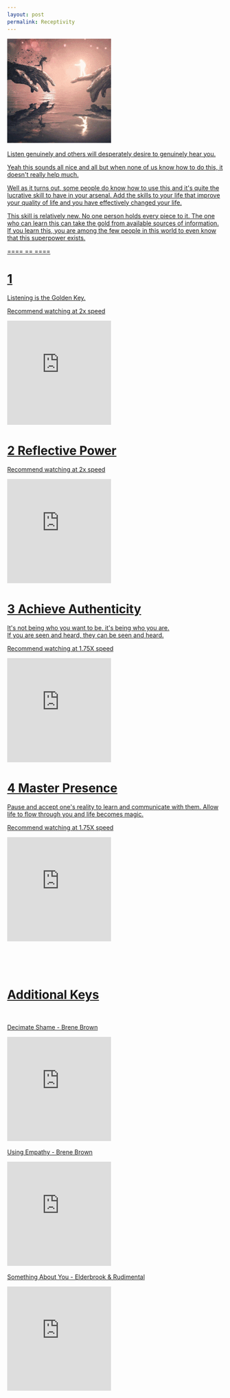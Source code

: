 ```yaml
---
layout: post
permalink: Receptivity
---
```


<a href="{{ page.url }}"> ![image](/img/duality.gif)

Listen genuinely and others will desperately desire to genuinely hear you.

Yeah this sounds all nice and all but when none of us know how to do this, it doesn't really help much.

Well as it turns out, some people do know how to use this and it's quite the lucrative
skill to have in your arsenal. Add the skills to your life that improve your quality of life and you have
effectively changed your life.

This skill is relatively new. No one person holds every piece to it. The one who can learn this can
take the gold from available sources of information. If you learn this,
you are among the few people in this world to even know that this superpower exists.


<!-- If you learn this,
you are among the few people in this world that even know that this superpower exists. -->

==== == ====

# 1



Listening is the Golden Key.

Recommend watching at 2x speed

<div style="background-image: url(/img/r11.jpg)">
<iframe width="242" height="242"  
src="https://www.youtube-nocookie.com/embed/saXfavo1OQo" title="YouTube video player" frameborder="0" allow="accelerometer; autoplay; clipboard-write; encrypted-media; gyroscope; picture-in-picture" allowfullscreen ></iframe>
</div>

# 2 Reflective Power <!-- <br> (__if you watch only one video, watch this video__) -->

Recommend watching at 2x speed
<div style="background-image: url(/img/r4.jpg)">
<iframe width="242" height="242" src="https://www.youtube-nocookie.com/embed/A343tlP5iUA" title="YouTube video player" frameborder="0" allow="accelerometer; autoplay; clipboard-write; encrypted-media; gyroscope; picture-in-picture" allowfullscreen></iframe>
</div>

# 3  Achieve Authenticity

It's not being who you want to be, it's being who you are. <br>
If you are seen and heard, they can be seen and heard.
<!--
Develop the courage to speak your mind by telling all your heart,
 to be imperfect. -->

Recommend watching at 1.75X speed
<div style="background-image: url(/img/r5.gif)">
<iframe width="242" height="242" src="https://www.youtube-nocookie.com/embed/X4Qm9cGRub0" title="YouTube video player" frameborder="0" allow="accelerometer; autoplay; clipboard-write; encrypted-media; gyroscope; picture-in-picture" allowfullscreen></iframe>
</div>

# 4 Master Presence

Pause and accept one's reality to learn and communicate with them.
Allow life to flow through you and life becomes magic.

Recommend watching at 1.75X speed

<div style="background-image: url(/img/r6.jpg)">
<iframe width="242" height="242" src="https://www.youtube-nocookie.com/embed/Yq5pJ0q3xuc" title="YouTube video player" frameborder="0" allow="accelerometer; autoplay; clipboard-write; encrypted-media; gyroscope; picture-in-picture" allowfullscreen></iframe>
</div>

<br><br><br>

# Additional Keys
<br>

Decimate Shame - Brene Brown

<!-- Embrace Accountability. <br>
Guilt is, "I'm sorry, I made a mistake." <br> Shame is, "I'm sorry, I am a mistake." -->

<iframe width="242" height="242" src="https://www.youtube-nocookie.com/embed/psN1DORYYV0" title="YouTube video player" frameborder="0" allow="accelerometer; autoplay; clipboard-write; encrypted-media; gyroscope; picture-in-picture" allowfullscreen></iframe>


Using Empathy - Brene Brown

<iframe width="242" height="242" src="https://www.youtube-nocookie.com/embed/1Evwgu369Jw" title="YouTube video player" frameborder="0" allow="accelerometer; autoplay; clipboard-write; encrypted-media; gyroscope; picture-in-picture" allowfullscreen></iframe>

<!--
Listening Tools <br>
https://www.youtube.com/watch?v=cSohjlYQI2A

Listening to the cries of the world and understanding with compassion is possible.
Receptive presence is possible.
https://www.youtube.com/watch?v=jXWGs-QOZhE
-->


Something About You - Elderbrook & Rudimental

<iframe width="242" height="242" src="https://www.youtube-nocookie.com/embed/N1EhXF1lskA" title="YouTube video player" frameborder="0" allow="accelerometer; autoplay; clipboard-write; encrypted-media; gyroscope; picture-in-picture" allowfullscreen></iframe>

<!--
captures the important piece being established,
the display of vulnerability by doing something with an unknown result and no expectation, risking potential rejection,
makes you present and authentically there and therefore seen and heard,
then others will also rise to meet their need of feeling seen and heard,
and you've now established trust
-->
<!--
Henry Rollins Talks About His Good Friend Joe Cole
https://www.youtube.com/watch?v=-OWiEzip9yU
-->
